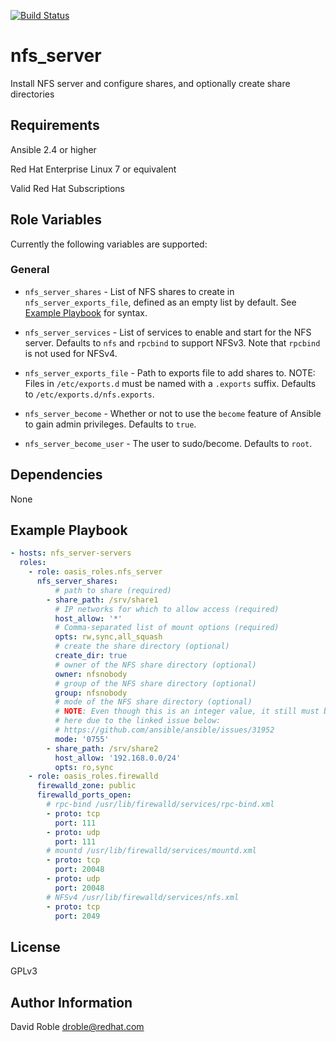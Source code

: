 [![Build Status](https://travis-ci.org/oasis-roles/nfs_server.svg?branch=master)](https://travis-ci.org/oasis-roles/nfs_server)

nfs_server
===========

Install NFS server and configure shares, and optionally create share directories

Requirements
------------

Ansible 2.4 or higher

Red Hat Enterprise Linux 7 or equivalent

Valid Red Hat Subscriptions

Role Variables
--------------

Currently the following variables are supported:

### General

* `nfs_server_shares` - List of NFS shares to create in
  `nfs_server_exports_file`, defined as an empty list by default. See
  [Example Playbook](#example-playbook) for syntax.

* `nfs_server_services` - List of services to enable and start for the NFS
  server.  Defaults to `nfs` and `rpcbind` to support NFSv3.  Note that
  `rpcbind` is not used for NFSv4.

* `nfs_server_exports_file` - Path to exports file to add shares to.  NOTE:
  Files in `/etc/exports.d` must be named with a `.exports` suffix.  Defaults
  to `/etc/exports.d/nfs.exports`.

* `nfs_server_become` - Whether or not to use the `become` feature of Ansible
  to gain admin privileges.  Defaults to `true`.

* `nfs_server_become_user` - The user to sudo/become.  Defaults to `root`.

Dependencies
------------

None

Example Playbook
----------------

```yaml
- hosts: nfs_server-servers
  roles:
    - role: oasis_roles.nfs_server
      nfs_server_shares:
          # path to share (required)
        - share_path: /srv/share1
          # IP networks for which to allow access (required)
          host_allow: '*'
          # Comma-separated list of mount options (required)
          opts: rw,sync,all_squash
          # create the share directory (optional)
          create_dir: true
          # owner of the NFS share directory (optional)
          owner: nfsnobody
          # group of the NFS share directory (optional)
          group: nfsnobody
          # mode of the NFS share directory (optional)
          # NOTE: Even though this is an integer value, it still must be quoted
          # here due to the linked issue below:
          # https://github.com/ansible/ansible/issues/31952
          mode: '0755'
        - share_path: /srv/share2
          host_allow: '192.168.0.0/24'
          opts: ro,sync
    - role: oasis_roles.firewalld
      firewalld_zone: public
      firewalld_ports_open:
        # rpc-bind /usr/lib/firewalld/services/rpc-bind.xml
        - proto: tcp
          port: 111
        - proto: udp
          port: 111
        # mountd /usr/lib/firewalld/services/mountd.xml
        - proto: tcp
          port: 20048
        - proto: udp
          port: 20048
        # NFSv4 /usr/lib/firewalld/services/nfs.xml
        - proto: tcp
          port: 2049
```

License
-------

GPLv3

Author Information
------------------

David Roble <droble@redhat.com>
